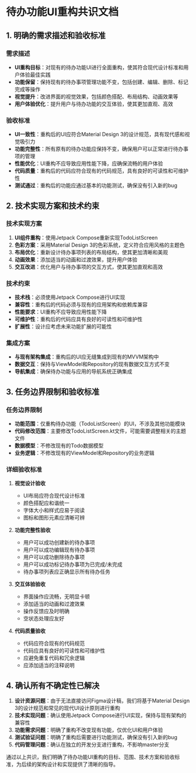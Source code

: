 # 待办功能UI重构共识文档

## 1. 明确的需求描述和验收标准

### 需求描述
- **UI重构目标**：对现有的待办功能UI进行全面重构，使其符合现代设计标准和用户体验最佳实践
- **功能保留**：保持现有的待办事项管理功能不变，包括创建、编辑、删除、标记完成等操作
- **视觉提升**：改进界面的视觉效果，包括颜色搭配、布局结构、动画效果等
- **用户体验优化**：提升用户与待办功能的交互体验，使其更加直观、高效

### 验收标准
- **UI一致性**：重构后的UI应符合Material Design 3的设计规范，具有现代感和视觉吸引力
- **功能完整性**：所有原有的待办功能应保持不变，确保用户可以正常进行待办事项的管理
- **性能优化**：UI重构不应导致应用性能下降，应确保流畅的用户体验
- **代码质量**：重构后的代码应符合现有的代码规范，具有良好的可读性和可维护性
- **测试通过**：重构后的功能应通过基本的功能测试，确保没有引入新的bug

## 2. 技术实现方案和技术约束

### 技术实现方案
1. **UI组件重构**：使用Jetpack Compose重新实现TodoListScreen
2. **色彩方案**：采用Material Design 3的色彩系统，定义符合应用风格的主题色
3. **布局优化**：重新设计待办事项列表的布局结构，使其更加清晰和美观
4. **动画效果**：添加适当的动画和过渡效果，提升用户体验
5. **交互改进**：优化用户与待办事项的交互方式，使其更加直观和高效

### 技术约束
- **技术栈**：必须使用Jetpack Compose进行UI实现
- **兼容性**：重构后的代码必须与现有的应用架构和依赖库兼容
- **性能要求**：UI重构不应导致应用性能下降
- **可维护性**：重构后的代码应具有良好的可读性和可维护性
- **扩展性**：设计应考虑未来功能扩展的可能性

### 集成方案
- **与现有架构集成**：重构后的UI应无缝集成到现有的MVVM架构中
- **数据交互**：保持与ViewModel和Repository的现有数据交互方式不变
- **导航集成**：确保待办功能与应用的导航系统正确集成

## 3. 任务边界限制和验收标准

### 任务边界限制
- **功能范围**：仅重构待办功能（TodoListScreen）的UI，不涉及其他功能模块
- **代码修改范围**：主要修改TodoListScreen.kt文件，可能需要调整相关的主题文件
- **数据模型**：不修改现有的Todo数据模型
- **业务逻辑**：不修改现有的ViewModel和Repository的业务逻辑

### 详细验收标准
1. **视觉设计验收**
   - UI布局应符合现代设计标准
   - 颜色搭配应和谐统一
   - 字体大小和样式应易于阅读
   - 图标和图形元素应清晰可辨

2. **功能完整性验收**
   - 用户可以成功创建新的待办事项
   - 用户可以成功编辑现有待办事项
   - 用户可以成功删除待办事项
   - 用户可以成功标记待办事项为已完成/未完成
   - 待办事项列表应正确显示所有待办任务

3. **交互体验验收**
   - 界面操作应流畅，无明显卡顿
   - 添加适当的动画和过渡效果
   - 操作反馈应及时明确
   - 空状态处理应友好

4. **代码质量验收**
   - 代码应符合现有的代码规范
   - 代码应具有良好的可读性和可维护性
   - 应避免重复代码和冗余逻辑
   - 应添加适当的注释说明

## 4. 确认所有不确定性已解决

1. **设计资源问题**：由于无法直接访问Figma设计稿，我们将基于Material Design 3的设计规范和常见的现代UI设计原则进行重构
2. **技术实现问题**：确认使用Jetpack Compose进行UI实现，保持与现有架构的兼容性
3. **功能需求问题**：明确了重构不改变现有功能，仅优化UI和用户体验
4. **测试验证问题**：明确了重构后需要进行功能测试，确保没有引入新的bug
5. **代码管理问题**：确认在独立的开发分支进行重构，不影响master分支

通过以上共识，我们明确了待办功能UI重构的目标、范围、技术方案和验收标准，为后续的架构设计和实现提供了清晰的指导。